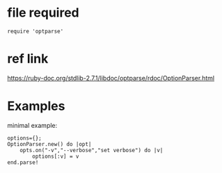 # file required
```
require 'optparse'
```

# ref link
https://ruby-doc.org/stdlib-2.7.1/libdoc/optparse/rdoc/OptionParser.html

# Examples
minimal example:
```
options={};
OptionParser.new() do |opt|
	opts.on("-v","--verbose","set verbose") do |v|
		options[:v] = v
end.parse!
```
